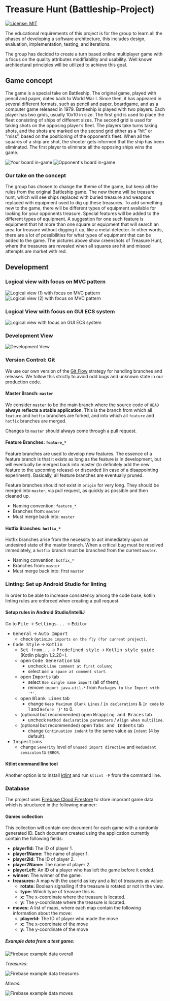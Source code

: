 # Treasure Hunt (Battleship-Project)
[![License: MIT](https://img.shields.io/badge/License-MIT-blue.svg?style=flat-square)](https://github.com/sirimykland/Battleship-Project/blob/master/LICENCE)

The educational requirements of this project is for the group to learn all the phases of
developing a software architecture, this includes design, evaluation, implementation, testing,
and iterations.

The group has decided to create a turn based online multiplayer game with a focus on the
quality attributes modifiability and usability. Well known architectural principles will be utilized
to achieve this goal. 

## Game concept

The game is a special take on Battleship. The original game, played with pencil and paper,
dates back to World War I. Since then, it has appeared in several different formats, such as
pencil and paper, boardgame, and as a computer game released in 1979.
Battleship is played with two players. Each player has two grids, usually 10x10 in size. The
first grid is used to place the fleet consisting of ships of different sizes. The second grid is
used for taking shots on the opposing player’s fleet. The players take turns taking shots, and
the shots are marked on the second grid either as a “hit” or “miss”, based on the positioning
of the opponent’s fleet. When all the squares of a ship are shot, the shooter gets informed
that the ship has been eliminated. The first player to eliminate all the opposing ships wins
the game.

![Your board in-game](https://i.imgur.com/K6zs2lP.png)
![Opponent's board in-game](https://i.imgur.com/yvsQeFR.png)


### Our take on the concept
The group has chosen to change the theme of the game, but keep all the rules from the original Battleship game. The new theme will be treasure hunt, which will see ships replaced with buried treasure and weapons replaced with equipment used to dig up these treasures. To add something new to the game, there will be different types of equipment available for looking for your opponents treasure. Special features will be added to the different types of equipment. A suggestion for one such feature is equipment that hit more than one square or equipment that will search an area for treasure without digging it up, like a metal detector. In other words, there are a lot of possibilities for what types of equipment that can be added to the game. The pictures above show creenshots of Treasure Hunt, where the treasures are revealed when all squares are hit and missed attempts are market with red. 

## Development

### Logical view with focus on MVC pattern

![ Logical view (1) with focus on MVC pattern](https://i.imgur.com/9lWvgR7h.png)
![ Logical view (2) with focus on MVC pattern](https://i.imgur.com/Ktv42pOh.png)

### Logical View with focus on GUI ECS system

![Logical view with focus on GUI ECS system](https://i.imgur.com/T3I0YiHh.png)

### Development View

![Development View ](https://i.imgur.com/WHCXbO0h.png)


### Version Control: Git
We use our own version of the [Git Flow](http://nvie.com/posts/a-successful-git-branching-model/) strategy for handling branches and releases. We follow this strictly to avoid odd bugs and unknown state in our production code.

#### Master Branch: `master`

We consider `master` to be the main branch where the source code of `HEAD` **always reflects a stable application**. This is the branch from which all `feature` and `hotfix` branches are forked, and into which all `feature` and `hotfix` branches are merged.

Changes to `master` should always come through a pull request.

#### Feature Branches: `feature_*`

Feature branches are used to develop new features. The essence of a feature branch is that it exists as long as the feature is in development, but will eventually be merged back into master (to definitely add the new feature to the upcoming release) or discarded (in case of a disappointing experiment). Basically, all feature branches are eventually pruned.

Feature branches should not exist in `origin` for very long. They should be merged into `master`, via pull request, as quickly as possible and then cleaned up.

- Naming convention: `feature_*`
- Branches from: `master`
- Must merge back into: `master`

#### Hotfix Branches: `hotfix_*`

Hotfix branches arise from the necessity to act immediately upon an undesired state of the master branch. When a critical bug must be resolved immediately, a `hotfix` branch must be branched from the current `master`.

- Naming convention: `hotfix_*`
- Branches from: `master`
- Must merge back into: first `master`

### Linting: Set up Android Studio for linting
In order to be able to increase consistency among the code base, kotlin linting rules are enforced when creating a pull request. 

#### Setup rules in Android Studio/IntelliJ
Go to <kbd>File</kbd> -> <kbd>Settings...</kbd> -> <kbd>Editor</kbd>
- <kbd>General</kbd> -> <kbd>Auto Import</kbd>
  - check `Optimize imports on the fly (for current project)`.
- <kbd>Code Style</kbd> -> <kbd>Kotlin</kbd>
  - <kbd>Set from...</kbd> -> <kbd>Predefined style</kbd> -> <kbd>Kotlin style guide</kbd> (Kotlin plugin 1.2.20+).
  - open <kbd>Code Generation</kbd> tab
    - uncheck `Line comment at first column`;
    - select `Add a space at comment start`.
  - open <kbd>Imports</kbd> tab
    - select `Use single name import` (all of them);
    - remove `import java.util.*` from `Packages to Use Import with '*'`.
  - open <kbd>Blank Lines</kbd> tab
    - change `Keep Maximum Blank Lines` / `In declarations` & `In code` to 1 and `Before '}'` to 0.
  - (optional but recommended) open <kbd>Wrapping and Braces</kbd> tab
    - uncheck `Method declaration parameters` / `Align when multiline`.     
  - (optional but recommended) open <kbd>Tabs and Indents</kbd> tab
    - change `Continuation indent` to the same value as `Indent` (4 by default).   
- <kbd>Inspections</kbd> 
  - change `Severity` level of `Unused import directive` and `Redundant semicolon` to `ERROR`.

#### Ktlint command line tool
Another option is to install [ktlint](https://ktlint.github.io/) and run ```ktlint -F``` from the command line.

### Database
The project uses [Firebase Cloud Firestore](https://firebase.google.com/docs/firestore) to store imporant game data which is structured in the following manner: 

#### Games collection
This collection will contain one document for each game with a randomly generated ID. Each document created using the application currently contain the following fields: 
- **player1Id:** The ID of player 1.
- **player1Name:** The name of player 1.
- **player2Id:** The ID of player 2. 
- **player2Name:** The name of player 2.
- **playerLeft:** An ID of a player who has left the game before it ended. 
- **winner:** The winner of the game.
- **treasures:** A map with the userId as key and a list of treasures as value:
    - **rotate:** Boolean signalling if the treasure is rotated or not in the view.
    - **type:** Which type of treasure this is.
    - **x:** The x-coordinate where the treasure is located.
    - **y:** The y-coordinate where the treasure is located.
- **moves:** A list of maps, where each map contain the following information about the move: 
    - **playerId:** The ID of player who made the move
    - **x:** The x-coordinate of the move
    - **y:** The y-coordinate of the move

##### Example data from a test game:

![Firebase example data overall](https://i.imgur.com/M3pwjP1.png)

*Treasures*:

![Firebase example data treasures](https://i.imgur.com/NKaW0fT.png)

*Moves*:

![Firebase example data moves](https://i.imgur.com/mPaTFkr.png)
